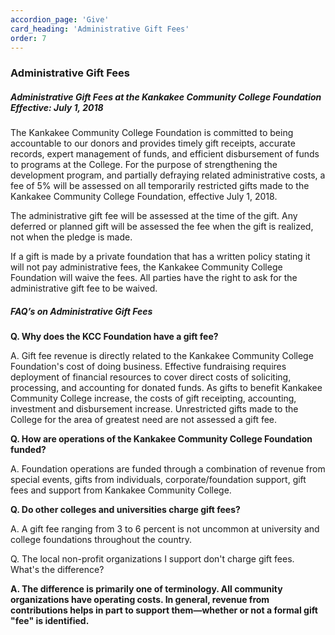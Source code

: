 ```yaml
---
accordion_page: 'Give'
card_heading: 'Administrative Gift Fees'
order: 7
---
```


<h3 class="typography__h3">Administrative Gift Fees</h3>
<h5 class="typography__h5--theme">Administrative Gift Fees at the Kankakee Community College Foundation Effective: July 1, 2018</h5>
<p>The Kankakee Community College Foundation is committed to being accountable to our donors and provides timely gift receipts, accurate records, expert management of funds, and efficient disbursement of funds to programs at the College. For the purpose of strengthening the development program, and partially defraying related administrative costs, a fee of 5% will be assessed on all temporarily restricted gifts made to the Kankakee Community College Foundation, effective July 1, 2018.</p>
<p>The administrative gift fee will be assessed at the time of the gift. Any deferred or planned gift will be assessed the fee when the gift is realized, not when the pledge is made.</p>
<p>If a gift is made by a private foundation that has a written policy stating it will not pay administrative fees, the Kankakee Community College Foundation will waive the fees. All parties have the right to ask for the administrative gift fee to be waived.</p>
<h5 class="typography__h5--theme">FAQ&rsquo;s on Administrative Gift Fees</h5>
<p><strong>Q. Why does the KCC Foundation have a gift fee?</strong></p>
<p>A. Gift fee revenue is directly related to the Kankakee Community College Foundation's cost of doing business. Effective fundraising requires deployment of financial resources to cover direct costs of soliciting, processing, and accounting for donated funds. As gifts to benefit Kankakee Community College increase, the costs of gift receipting, accounting, investment and disbursement increase. Unrestricted gifts made to the College for the area of greatest need are not assessed a gift fee.</p>
<p><strong>Q. How are operations of the Kankakee Community College Foundation funded?</strong></p>
<p>A. Foundation operations are funded through a combination of revenue from special events, gifts from individuals, corporate/foundation support, gift fees and support from Kankakee Community College.</p>
<p><strong>Q. Do other colleges and universities charge gift fees?</strong></p>
<p>A. A gift fee ranging from 3 to 6 percent is not uncommon at university and college foundations throughout the country.</p>
<p>Q. The local non-profit organizations I support don't charge gift fees. What's the difference?</p>
<p><strong>A. The difference is primarily one of terminology. All community organizations have operating costs. In general, revenue from contributions helps in part to support them&mdash;whether or not a formal gift "fee" is identified.</strong></p>
